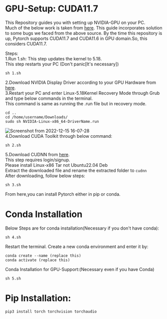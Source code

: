 # GPU-Setup: CUDA11.7
This Repository guides you with setting up NVIDIA-GPU on your PC.<br>
Much of the below work is taken from [here](https://github.com/prodramp/DeepWorks/tree/main/DeepLearningRig). This guide incorporates solution to some bugs we faced from the above source.
By the time this repository is up, Pytorch supports CUDA11.7 and CUDA11.6 in GPU domain.So, this considers CUDA11.7.

Steps:<br>
1.Run 1.sh:
This step updates the kernel to 5.18.<br>
This step restarts your PC (Don't panic[It's necessary])
```
sh 1.sh
```
2.Download NVIDIA Display Driver according to your GPU Hardware from [here](https://www.nvidia.com/Download/Find.aspx).<br>
3.Restart your PC and enter Linux-5.18Kernel Recovery Mode through Grub and type below commands in the terminal.<br>
This command is same as running the .run file but in recovery mode.<br>
```
cd ..
cd /home/username/Downloads/
sudo sh NVIDIA-Linux-x86_64-DriverName.run
```
![Screenshot from 2022-12-15 16-07-28](https://user-images.githubusercontent.com/102676788/207837939-bdd1d562-09b9-45b3-8ffd-197b29cc5f0d.png)<br>
4.Download CUDA Toolkit through below command:
```
sh 2.sh
```
5.Download CUDNN from [here](https://developer.nvidia.com/login).<br>
This step requires login/signup.<br>
Please install Linux-x86 Tar not Ubuntu22.04 Deb<br>
Extract the downloaded file and rename the extracted folder to ```cudnn```<br>
After downloading, follow below steps:
```
sh 3.sh
```
From here,you can install Pytorch either in pip or conda.
# Conda Installation 
Below Steps are for conda installation(Necessary if you don't have conda):
```
sh 4.sh
```
Restart the terminal.
Create a new conda environment and enter it by:
```
conda create --name (replace this)
conda activate (replace this)
```
Conda Installation for GPU-Support:(Necessary even if you have Conda)
```
sh 5.sh
```
# Pip Installation:
```
pip3 install torch torchvision torchaudio
```
